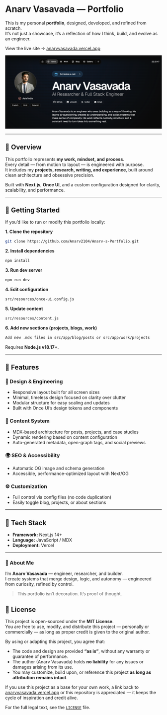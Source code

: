 # Anarv Vasavada — Portfolio

This is my personal **portfolio**, designed, developed, and refined from scratch.  
It’s not just a showcase, it’s a reflection of how I think, build, and evolve as an engineer.

View the live site → [anarvvasavada.vercel.app](https://anarvvasavada.vercel.app)

![Portfolio Preview](/public/images/og/home.jpg)

---

## 🧠 Overview

This portfolio represents **my work, mindset, and process**.  
Every detail — from motion to layout — is engineered with purpose.  
It includes my **projects, research, writing, and experience**, built around clean architecture and obsessive precision.

Built with **Next.js**, **Once UI**, and a custom configuration designed for clarity, scalability, and performance.

---

## 🚀 Getting Started

If you’d like to run or modify this portfolio locally:

**1. Clone the repository**
```bash
git clone https://github.com/Anarv2104/Anarv-s-Portfolio.git
```

**2. Install dependencies**
```bash
npm install
```

**3. Run dev server**
```bash
npm run dev
```

**4. Edit configuration**
```bash
src/resources/once-ui.config.js
```

**5. Update content**
```bash
src/resources/content.js
```

**6. Add new sections (projects, blogs, work)**
```bash
Add new .mdx files in src/app/blog/posts or src/app/work/projects
```

Requires **Node.js v18.17+**.

---

## 🧩 Features

### 🧱 Design & Engineering
- Responsive layout built for all screen sizes  
- Minimal, timeless design focused on clarity over clutter  
- Modular structure for easy scaling and updates  
- Built with Once UI’s design tokens and components  

### 🧠 Content System
- MDX-based architecture for posts, projects, and case studies  
- Dynamic rendering based on content configuration  
- Auto-generated metadata, open-graph tags, and social previews  

### 🌍 SEO & Accessibility
- Automatic OG image and schema generation  
- Accessible, performance-optimized layout with Next/OG  

### ⚙️ Customization
- Full control via config files (no code duplication)  
- Easily toggle blog, projects, or about sections  

---

## 🧰 Tech Stack
- **Framework:** Next.js 14+  
- **Language:** JavaScript / MDX  
- **Deployment:** Vercel  

---

### 💬 About Me

I’m **Anarv Vasavada** — engineer, researcher, and builder.  
I create systems that merge design, logic, and autonomy — engineered from curiosity, refined by control.

> This portfolio isn’t decoration. It’s proof of thought.

## 📜 License

This project is open-sourced under the **MIT License**.  
You are free to use, modify, and distribute this project — personally or commercially — as long as proper credit is given to the original author.

By using or adapting this project, you agree that:
- The code and design are provided **“as is”**, without any warranty or guarantee of performance.
- The author (Anarv Vasavada) holds **no liability** for any issues or damages arising from its use.
- You may customize, build upon, or reference this project **as long as attribution remains intact**.

If you use this project as a base for your own work, a link back to  
[anarvvasavada.vercel.app](https://anarvvasavada.vercel.app) or this repository is appreciated — it keeps the cycle of inspiration and credit alive.

For the full legal text, see the [`LICENSE`](./LICENSE) file.
